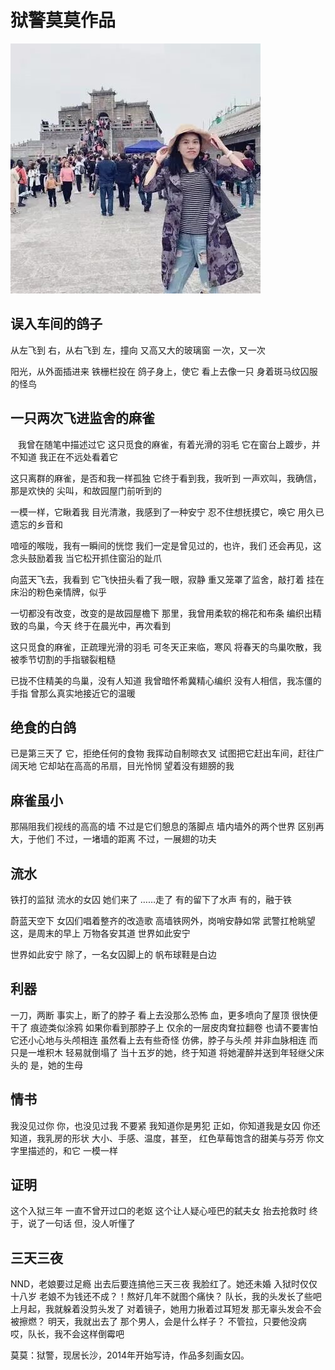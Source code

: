 # 狱警莫莫作品

![p7.7.1](./images/7.7.1.jpg)
​

## 误入车间的鸽子

从左飞到
右，从右飞到
左，撞向
又高又大的玻璃窗
一次，又一次

阳光，从外面插进来
铁栅栏投在
鸽子身上，使它
看上去像一只
身着斑马纹囚服的怪鸟

## 一只两次飞进监舍的麻雀
  
我曾在随笔中描述过它
这只觅食的麻雀，有着光滑的羽毛
它在窗台上踱步，并不知道
我正在不远处看着它

这只离群的麻雀，是否和我一样孤独
它终于看到我，我听到
一声欢叫，我确信，那是欢快的
尖叫，和故园屋门前听到的

一模一样，它瞅着我
目光清澈，我感到了一种安宁
忍不住想抚摸它，唤它
用久已遗忘的乡音和

喑哑的喉咙，我有一瞬间的恍惚
我们一定是曾见过的，也许，我们
还会再见，这念头鼓励着我
当它松开抓住窗沿的趾爪

向蓝天飞去，我看到
它飞快扭头看了我一眼，寂静
重又笼罩了监舍，敲打着
挂在床沿的粉色亲情牌，似乎

一切都没有改变，改变的是故园屋檐下
那里，我曾用柔软的棉花和布条
编织出精致的鸟巢，今天
终于在晨光中，再次看到

这只觅食的麻雀，正疏理光滑的羽毛
可冬天正来临，寒风
将春天的鸟巢吹散，我
被季节切割的手指皲裂粗糙

已拢不住精美的鸟巢，没有人知道
我曾暗怀希冀精心编织
没有人相信，我冻僵的手指
曾那么真实地接近它的温暖

## 绝食的白鸽

已是第三天了
它，拒绝任何的食物
我挥动自制晾衣叉
试图把它赶出车间，赶往广阔天地
它却站在高高的吊扇，目光怜悯
望着没有翅膀的我

## 麻雀虽小

那隔阻我们视线的高高的墙
不过是它们憩息的落脚点
墙内墙外的两个世界
区别再大，于他们
不过，一堵墙的距离
不过，一展翅的功夫

## 流水

铁打的监狱
流水的女囚
她们来了
……走了
有的留下了水声
有的，融于铁

蔚蓝天空下
女囚们唱着整齐的改造歌
高墙铁网外，岗哨安静如常
武警扛枪眺望
这，是周末的早上
万物各安其道
世界如此安宁

世界如此安宁
除了，一名女囚脚上的
帆布球鞋是白边

## 利器

一刀，两断
事实上，断了的脖子
看上去没那么恐怖
血，更多喷向了屋顶
很快便干了
痕迹类似涂鸦
如果你看到那脖子上
仅余的一层皮肉耷拉翻卷
也请不要害怕
它还小心地与头颅相连
虽然看上去有些奇怪
仿佛，脖子与头颅
并非血脉相连
而只是一堆积木
轻易就倒塌了
当十五岁的她，终于知道
将她灌醉并送到年轻继父床头的
是，她的生母

## 情书

我没见过你
你，也没见过我
不要紧
我知道你是男犯
正如，你知道我是女囚
你还知道，我乳房的形状
大小、手感、温度，甚至，
红色草莓饱含的甜美与芬芳
你文字里描述的，和它
一模一样

## 证明

这个入狱三年
一直不曾开过口的老妪
这个让人疑心哑巴的弑夫女
抬去抢救时
终于，说了一句话
但，没人听懂了

## 三天三夜

NND，老娘要过足瘾
出去后要连搞他三天三夜
我脸红了。她还未婚
入狱时仅仅十八岁
老娘不为钱还不成？！熬好几年不就图个痛快？
队长，我的头发长了些吧
上月起，我就躲着没剪头发了
对着镜子，她用力揪着过耳短发
那无辜头发会不会被擦燃？
明天，我就出去了
那个男人，会是什么样子？
不管拉，只要他没病
哎，队长，我不会这样倒霉吧

莫莫：狱警，现居长沙，2014年开始写诗，作品多刻画女囚。
